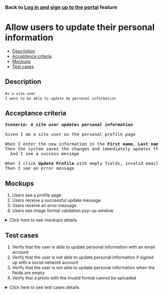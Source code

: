 ### Back to [Log in and sign up to the portal](../../) feature

# Allow users to update their personal information

- [Description](#description)
- [Acceptance criteria](#acceptance-criteria)
- [Mockups](#mockups)
- [Test cases](#test-cases)

## Description

    As a site user
    I want to be able to update my personal information

## Acceptance criteria

<pre>
<b><i>Scenario: A site user updates personal information</i></b>

Given I am a site user on the personal profile page

When I enter the new information in the <b>First name</b>, <b>Last name</b>, <b>Email</b> fields, and click <b>Update Profile</b>
Then the system saves the changes and immediately updates the user’s name in the page header
  And I see a success message

When I click <b>Update Profile</b> with empty fields, invalid email or photo with invalid format (only .jpg, .png, .jpeg, .tif are allowed)
Then I see an error message
</pre>

## Mockups

1. Users see a profile page
2. Users receive a successful update message
3. Users receive an error message
4. Users see image format validation pop-up window

<details>
  <summary>Click here to see mockups details</summary>

**1. Users see a profile page:**

![Users see a profile page](/products/sport_news_portal/web_application_features/log_in_and_sign_up/images/user_profile_page.png)

**2. Users receive a successful update message:**

![Users receive a successful update message](/products/sport_news_portal/web_application_features/log_in_and_sign_up/images/successful_personal_info_update_message.png)

**3. Users receive an error message:**

![Users receive an error message](/products/sport_news_portal/web_application_features/log_in_and_sign_up/images/error_message.png)

**4. Users see image format validation pop-up window:**

![Users see image format validation pop-up window](/products/sport_news_portal/web_application_features/log_in_and_sign_up/images/image_format_validation.png)

</details>

## Test cases

1. Verify that the user is able to update personal information with an email account
2. Verify that the user is not able to update personal information if signed up with a social network account
3. Verify that the user is not able to update personal information when the fields are empty
4. Verify that a photo with the invalid format cannot be uploaded

<details>
  <summary>Click here to see test cases details</summary>

### **#1. Verify that the user is able to update personal information with an email account**

|Preconditions|Steps|Expected result
------|-------|----------
|- Go to the Sports Hub home page</br>- The user is logged in with an email account|1) Click the drop-down button on the right of the profile picture</br>2) Select **View profile** from the drop-down menu</br>3) Change the information in the **First name**, **Last name**, and **Email** fields on the **Personal** tab</br>4) Upload a new photo with a valid format</br>5) Click **Update profile**|4) The system saves the changes and immediately updates the user’s name in the page header|

### **#2. Verify that the user is not able to update personal information if signed up with a social network account**

|Preconditions|Steps|Expected result
------|-------|----------
|- Go to the Sports Hub home page</br>- The user is logged in with social networks account|1) Click the drop-down button on the right of the profile picture</br>2) Select **View profile** from the drop-down menu</br>3) Examine the **Personal** tab on the profile page|3) The user is not able to change any personal information|

### **#3. Verify that the user is not able to update personal information when the fields are empty**

|Preconditions|Steps|Expected result
------|-------|----------
|- Go to the Sports Hub home page</br>- The user is logged in with an email account|1) Click the drop-down button on the right of the profile picture</br>2) Select **View profile** from the drop-down menu</br>3) Delete the data in the **Last name**, **First name**, and **Email** fields</br>4) Click **Update profile**|4) The user receives the error message that the required fields can not be empty|

### **#4. Verify that a photo with the invalid format cannot be uploaded**

|Preconditions|Steps|Expected result
------|-------|----------
|- Go to the Sports Hub home page</br>- The user is logged in with an email account</br>- Only .jpg, .png, .jpeg, .tif formats are allowed|1) Click the drop-down button on the right of the profile picture</br>2) Select **View profile** from the drop-down menu</br>3) Try to upload a profile photo with invalid format|3) The user receives the message "Only .jpg, .png, .jpeg, .tif formats are allowed"|
</details>
